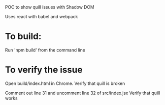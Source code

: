POC to show quill issues with Shadow DOM

Uses react with babel and webpack

To build:
==========================
Run 'npm build' from the command line

To verify the issue
==========================
Open build/index.html in Chrome.
Verify that quill is broken

Comment out line 31 and uncomment line 32 of src/index.jsx
Verify that quill works
